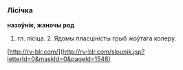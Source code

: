 ### Лісічка
**назоўнік, жаночы род**

1. гл. лісіца. 2. Ядомы пласціністы грыб жоўтага колеру.

<a rel="author">[http://rv-blr.com/](http://rv-blr.com/slounik.jsp?letterId=0&maskId=0&pageId=1548)</a>
